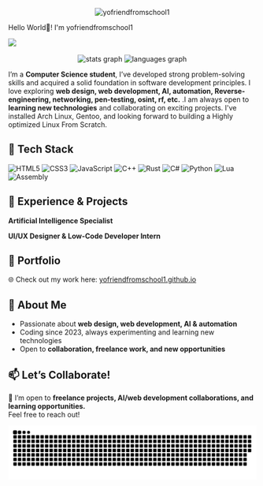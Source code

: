 <p align="center">
  <img src="https://socialify.git.ci/yofriendfromschool1/yofriendfromschool1/image?font=Source%20Code%20Pro&forks=1&issues=1&language=1&name=1&owner=1&pattern=Plus&pulls=1&stargazers=1&theme=Dark" alt="yofriendfromschool1" width="700" height="300" />
</p>
Hello World👋! I'm yofriendfromschool1

![](https://komarev.com/ghpvc/?username=yofriendfromschool1)

 <div align="center">
  <img src="https://github-readme-stats.vercel.app/api?username=yofriendfromschool1&hide_title=false&hide_rank=false&show_icons=true&include_all_commits=true&count_private=true&disable_animations=false&theme=dracula&locale=en&hide_border=false" height="150" alt="stats graph"  />
  <img src="https://github-readme-stats.vercel.app/api/top-langs?username=yofriendfromschool1&locale=en&hide_title=false&layout=compact&card_width=320&langs_count=5&theme=dracula&hide_border=false" height="150" alt="languages graph"  />
</div> 

I’m a **Computer Science student**, I’ve developed strong problem-solving skills and acquired a solid foundation in software development principles. I love exploring **web design, web development, AI, automation, Reverse-engineering, networking, pen-testing, osint, rf, etc.** .I am always open to **learning new technologies** and collaborating on exciting projects. I've installed Arch Linux, Gentoo, and looking forward to building a Highly optimized Linux From Scratch.

## 🚀 Tech Stack

![HTML5](https://img.shields.io/badge/html5-%23E34F26.svg?style=for-the-badge&logo=html5&logoColor=white)
![CSS3](https://img.shields.io/badge/css3-%231572B6.svg?style=for-the-badge&logo=css3&logoColor=white)
![JavaScript](https://img.shields.io/badge/javascript-%23323330.svg?style=for-the-badge&logo=javascript&logoColor=%23F7DF1E)
![C++](https://img.shields.io/badge/C++-00599C?style=flat-square&logo=C%2B%2B&logoColor=white)
![Rust](https://img.shields.io/badge/Rust-000000?logo=rust&logoColor=white)
![C#](https://img.shields.io/badge/C%23-239120?style=flat&logo=unity&logoColor=white)
![Python](https://img.shields.io/badge/python-3670A0?style=for-the-badge&logo=python&logoColor=ffdd54)
![Lua](https://img.shields.io/badge/Lua-2C2D72?style=for-the-badge&logo=lua&logoColor=white)
![Assembly](https://img.shields.io/badge/-Assembly-000?&logo=assemblyscript)

## 💼 Experience & Projects

**Artificial Intelligence Specialist**  

**UI/UX Designer & Low-Code Developer Intern**  

## 🔗 Portfolio

🌐 Check out my work here: [yofriendfromschool1.github.io](https://yofriendfromschool1.github.io)

## 👤 About Me

- Passionate about **web design, web development, AI & automation**
- Coding since 2023, always experimenting and learning new technologies
- Open to **collaboration, freelance work, and new opportunities**

## 📫 Let’s Collaborate!

💬 I’m open to **freelance projects, AI/web development collaborations, and learning opportunities.**  
Feel free to reach out!

<!-- # 💻 Tech Stack:

![HTML5](https://img.shields.io/badge/html5-%23E34F26.svg?style=for-the-badge&logo=html5&logoColor=white)
![CSS3](https://img.shields.io/badge/css3-%231572B6.svg?style=for-the-badge&logo=css3&logoColor=white)
![JavaScript](https://img.shields.io/badge/javascript-%23323330.svg?style=for-the-badge&logo=javascript&logoColor=%23F7DF1E)
![C++](https://img.shields.io/badge/C++-00599C?style=flat-square&logo=C%2B%2B&logoColor=white)
![Rust](https://img.shields.io/badge/Rust-000000?logo=rust&logoColor=white)
![C#](https://img.shields.io/badge/C%23-239120?style=flat&logo=unity&logoColor=white)
![Python](https://img.shields.io/badge/python-3670A0?style=for-the-badge&logo=python&logoColor=ffdd54)
![Lua](https://img.shields.io/badge/Lua-2C2D72?style=for-the-badge&logo=lua&logoColor=white)
![Assembly](https://img.shields.io/badge/-Assembly-000?&logo=assemblyscript)
![GitHub](https://img.shields.io/badge/github-%23121011.svg?style=for-the-badge&logo=github&logoColor=white) ![Tampermonkey](https://img.shields.io/badge/tampermonkey-%2300485B.svg?style=for-the-badge&logo=tampermonkey&logoColor=white)  -->

<!-- <img align="right" height="150" src="https://i.imgflip.com/65efzo.gif"  />

###

<div align="left">
  <img src="https://cdn.jsdelivr.net/gh/devicons/devicon/icons/javascript/javascript-original.svg" height="30" alt="javascript logo"  />
  <img width="12" />
  <img src="https://cdn.jsdelivr.net/gh/devicons/devicon/icons/typescript/typescript-original.svg" height="30" alt="typescript logo"  />
  <img width="12" />
  <img src="https://cdn.jsdelivr.net/gh/devicons/devicon/icons/react/react-original.svg" height="30" alt="react logo"  />
  <img width="12" />
  <img src="https://cdn.jsdelivr.net/gh/devicons/devicon/icons/html5/html5-original.svg" height="30" alt="html5 logo"  />
  <img width="12" />
  <img src="https://cdn.jsdelivr.net/gh/devicons/devicon/icons/css3/css3-original.svg" height="30" alt="css3 logo"  />
  <img width="12" />
  <img src="https://cdn.jsdelivr.net/gh/devicons/devicon/icons/python/python-original.svg" height="30" alt="python logo"  />
  <img width="12" />
  <img src="https://cdn.jsdelivr.net/gh/devicons/devicon/icons/csharp/csharp-original.svg" height="30" alt="csharp logo"  />
</div>

###

<div align="left">
  <img src="https://img.shields.io/static/v1?message=Youtube&logo=youtube&label=&color=FF0000&logoColor=white&labelColor=&style=for-the-badge" height="35" alt="youtube logo"  />
  <img src="https://img.shields.io/static/v1?message=Instagram&logo=instagram&label=&color=E4405F&logoColor=white&labelColor=&style=for-the-badge" height="35" alt="instagram logo"  />
  <img src="https://img.shields.io/static/v1?message=Twitch&logo=twitch&label=&color=9146FF&logoColor=white&labelColor=&style=for-the-badge" height="35" alt="twitch logo"  />
  <img src="https://img.shields.io/static/v1?message=Discord&logo=discord&label=&color=7289DA&logoColor=white&labelColor=&style=for-the-badge" height="35" alt="discord logo"  />
  <img src="https://img.shields.io/static/v1?message=Gmail&logo=gmail&label=&color=D14836&logoColor=white&labelColor=&style=for-the-badge" height="35" alt="gmail logo"  />
  <img src="https://img.shields.io/static/v1?message=LinkedIn&logo=linkedin&label=&color=0077B5&logoColor=white&labelColor=&style=for-the-badge" height="35" alt="linkedin logo"  />
</div>

### -->

<!-- <br clear="both">

<!-- <img src="https://raw.githubusercontent.com/yofriendfromschool1/yofriendfromschool1/output/snake.svg" alt="Snake animation" /> -->
<picture>
  <source media="(prefers-color-scheme: dark)" srcset="https://raw.githubusercontent.com/yofriendfromschool1/yofriendfromschool1/output/github-snake-dark.svg" />
  <source media="(prefers-color-scheme: light)" srcset="https://raw.githubusercontent.com/yofriendfromschool1/yofriendfromschool1/output/github-snake.svg" />
  <img alt="github-snake" src="https://raw.githubusercontent.com/yofriendfromschool1/yofriendfromschool1/output/github-snake.svg" />
</picture>

###
